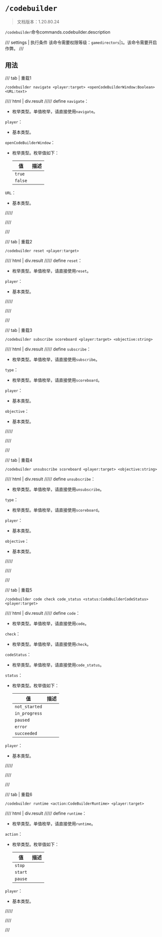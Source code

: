 # `/codebuilder`

> 文档版本：1.20.80.24

`/codebuilder`命令commands.codebuilder.description

/// settings | 执行条件
该命令需要权限等级：`gamedirectors`|`1`。该命令需要开启作弊。
///

## 用法

/// tab | 重载1
```mcfunction
/codebuilder navigate <player:target> <openCodeBuilderWindow:Boolean> <URL:text>
```

//// html | div.result
///// define
`navigate`：<!-- md:samp CodeBuilderNavigateAction -->

- 枚举类型。单值枚举，请直接使用`navigate`。

`player`：<!-- md:samp target -->

- 基本类型。

`openCodeBuilderWindow`：<!-- md:samp Boolean -->

- 枚举类型。枚举值如下：

  |值|描述|
  |---|---|
  |`true`||
  |`false`||


`URL`：<!-- md:samp text -->

- 基本类型。


/////

////

///

/// tab | 重载2
```mcfunction
/codebuilder reset <player:target>
```

//// html | div.result
///// define
`reset`：<!-- md:samp CodeBuilderResetAction -->

- 枚举类型。单值枚举，请直接使用`reset`。

`player`：<!-- md:samp target -->

- 基本类型。


/////

////

///

/// tab | 重载3
```mcfunction
/codebuilder subscribe scoreboard <player:target> <objective:string>
```

//// html | div.result
///// define
`subscribe`：<!-- md:samp CodeBuilderSubscribeAction -->

- 枚举类型。单值枚举，请直接使用`subscribe`。

`type`：<!-- md:samp CodeBuilderEventTypeScoreboard -->

- 枚举类型。单值枚举，请直接使用`scoreboard`。

`player`：<!-- md:samp target -->

- 基本类型。

`objective`：<!-- md:samp string -->

- 基本类型。


/////

////

///

/// tab | 重载4
```mcfunction
/codebuilder unsubscribe scoreboard <player:target> <objective:string>
```

//// html | div.result
///// define
`unsubscribe`：<!-- md:samp CodeBuilderUnsubscribeAction -->

- 枚举类型。单值枚举，请直接使用`unsubscribe`。

`type`：<!-- md:samp CodeBuilderEventTypeScoreboard -->

- 枚举类型。单值枚举，请直接使用`scoreboard`。

`player`：<!-- md:samp target -->

- 基本类型。

`objective`：<!-- md:samp string -->

- 基本类型。


/////

////

///

/// tab | 重载5
```mcfunction
/codebuilder code check code_status <status:CodeBuilderCodeStatus> <player:target>
```

//// html | div.result
///// define
`code`：<!-- md:samp CodeBuilderCodeStateCategory -->

- 枚举类型。单值枚举，请直接使用`code`。

`check`：<!-- md:samp CodeBuilderCheckAction -->

- 枚举类型。单值枚举，请直接使用`check`。

`codeStatus`：<!-- md:samp CodeBuilderCodeStatusProperty -->

- 枚举类型。单值枚举，请直接使用`code_status`。

`status`：<!-- md:samp CodeBuilderCodeStatus -->

- 枚举类型。枚举值如下：

  |值|描述|
  |---|---|
  |`not_started`||
  |`in_progress`||
  |`paused`||
  |`error`||
  |`succeeded`||


`player`：<!-- md:samp target -->

- 基本类型。


/////

////

///

/// tab | 重载6
```mcfunction
/codebuilder runtime <action:CodeBuilderRuntime> <player:target>
```

//// html | div.result
///// define
`runtime`：<!-- md:samp CodeBuilderRuntimeAction -->

- 枚举类型。单值枚举，请直接使用`runtime`。

`action`：<!-- md:samp CodeBuilderRuntime -->

- 枚举类型。枚举值如下：

  |值|描述|
  |---|---|
  |`stop`||
  |`start`||
  |`pause`||


`player`：<!-- md:samp target -->

- 基本类型。


/////

////

///

